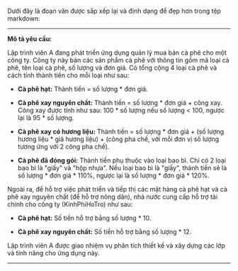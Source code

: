 Dưới đây là đoạn văn được sắp xếp lại và định dạng để đẹp hơn trong tệp markdown:

---

**Mô tả yêu cầu:**

Lập trình viên A đang phát triển ứng dụng quản lý mua bán cà phê cho một công ty. Công ty này bán các sản phẩm cà phê với thông tin gồm mã loại cà phê, tên loại cà phê, số lượng và đơn giá. Có tổng cộng 4 loại cà phê và cách tính thành tiền cho mỗi loại như sau:

- **Cà phê hạt:** Thành tiền = số lượng * đơn giá.

- **Cà phê xay nguyên chất:** Thành tiền = số lượng * đơn giá + công xay. Công xay được tính như sau: 100 * số lượng nếu số lượng < 100, ngược lại là 95 * số lượng.

- **Cà phê xay có hương liệu:** Thành tiền = số lượng * đơn giá + (số lượng hương liệu * giá hương liệu) + (công pha chế, với mỗi đơn vị số lượng tương ứng với 2 công pha chế).

- **Cà phê đã đóng gói:** Thành tiền phụ thuộc vào loại bao bì. Chỉ có 2 loại bao bì là "giấy" và "hộp nhựa". Nếu loại bao bì là "giấy", thành tiền sẽ là số lượng * đơn giá * 110%, ngược lại là số lượng * đơn giá * 120%.

Ngoài ra, để hỗ trợ việc phát triển và tiếp thị các mặt hàng cà phê hạt và cà phê xay nguyên chất (để hỗ trợ nông dân), nhà nước cung cấp hỗ trợ tài chính cho công ty (KinhPhiHoTro) như sau:

- **Cà phê hạt:** Số tiền hỗ trợ bằng số lượng * 10.

- **Cà phê xay nguyên chất:** Số tiền hỗ trợ bằng số lượng * 12.

Lập trình viên A được giao nhiệm vụ phân tích thiết kế và xây dựng các lớp và tính năng cho ứng dụng này.

---